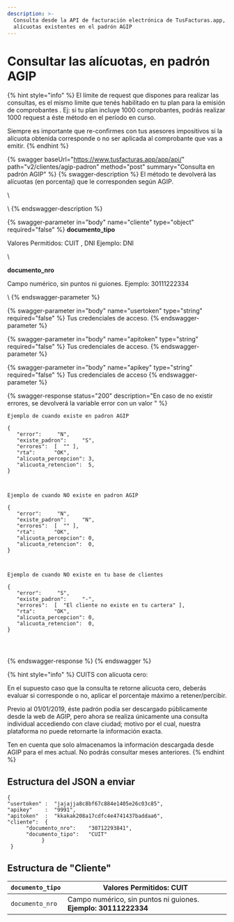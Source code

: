 ```yaml
---
description: >-
  Consulta desde la API de facturación electrónica de TusFacturas.app, las
  alícuotas existentes en el padrón AGIP
---
```


# Consultar las alícuotas, en padrón AGIP

{% hint style="info" %}
El límite de request que dispones para realizar las consultas, es el mismo limite que tenés habilitado en tu plan para la emisión de comprobantes . Ej: si tu plan incluye 1000 comprobantes, podrás realizar 1000 request a éste método en el período en curso.

Siempre es importante que re-confirmes con tus asesores impositivos si la alícuota obtenida corresponde o no ser aplicada al comprobante que vas a emitir.
{% endhint %}

{% swagger baseUrl="https://www.tusfacturas.app/app/api/" path="v2/clientes/agip-padron" method="post" summary="Consulta en padrón AGIP" %}
{% swagger-description %}
El método te devolverá las alícuotas (en porcentaj) que le corresponden según AGIP.

\\

\\
{% endswagger-description %}

{% swagger-parameter in="body" name="cliente" type="object" required="false" %}
**documento\_tipo**

Valores Permitidos: CUIT , DNI Ejemplo: DNI

\\

**documento\_nro**

Campo numérico, sin puntos ni guiones. Ejemplo: 30111222334

\\
{% endswagger-parameter %}

{% swagger-parameter in="body" name="usertoken" type="string" required="false" %}
Tus credenciales de acceso.
{% endswagger-parameter %}

{% swagger-parameter in="body" name="apitoken" type="string" required="false" %}
Tus credenciales de acceso.
{% endswagger-parameter %}

{% swagger-parameter in="body" name="apikey" type="string" required="false" %}
Tus credenciales de acceso
{% endswagger-parameter %}

{% swagger-response status="200" description="En caso de no existir errores, se devolverá la variable error con un valor " %}
```
Ejemplo de cuando existe en padron AGIP

{
   "error":     "N",
   "existe_padron":     "S",
   "errores":  [  "" ],
   "rta":      "OK",
   "alicuota_percepcion": 3,
   "alicuota_retencion":  5,
}



Ejemplo de cuando NO existe en padron AGIP

{
   "error":     "N",
   "existe_padron":     "N",
   "errores":  [  "" ],
   "rta":      "OK",
   "alicuota_percepcion": 0,
   "alicuota_retencion":  0,
}



Ejemplo de cuando NO existe en tu base de clientes

{
   "error":     "S",
   "existe_padron":     "-",
   "errores":  [  "El cliente no existe en tu cartera" ],
   "rta":      "OK",
   "alicuota_percepcion": 0,
   "alicuota_retencion":  0,
}




```
{% endswagger-response %}
{% endswagger %}

{% hint style="info" %}
CUITS con alícuota cero:

En el supuesto caso que la consulta te retorne alícuota cero, deberás evaluar si corresponde o no, aplicar el porcentaje máximo a retener/percibir.

Previo al 01/01/2019, éste padrón podía ser descargado públicamente desde la web de AGIP, pero ahora se realiza únicamente una consulta individual accediendo con clave ciudad; motivo por el cual, nuestra plataforma no puede retornarte la información exacta.

Ten en cuenta que solo almacenamos la información descargada desde AGIP para el mes actual. No podrás consultar meses anteriores.
{% endhint %}

## Estructura del JSON a enviar

```
{
"usertoken" :  "jajajja8c8bf67c884e1405e26c03c85",
"apikey"    :  "9991",
"apitoken"  :  "kkakak208a17cdfc4e4741437baddaa6",
"cliente":  {                
      "documento_nro":    "30712293841",
      "documento_tipo":   "CUIT"        
           }
 }
```

## Estructura de "Cliente"

| `documento_tipo` | Valores Permitidos: **CUIT**                                    |
| ---------------- | --------------------------------------------------------------- |
| `documento_nro`  | Campo numérico, sin puntos ni guiones. **Ejemplo: 30111222334** |

